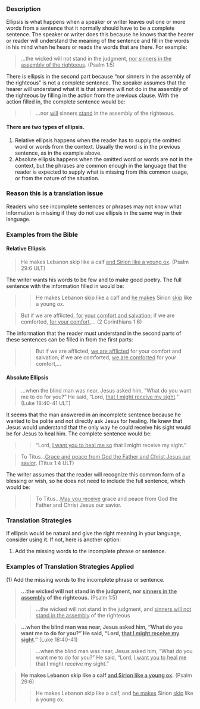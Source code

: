 

### Description

Ellipsis is what happens when a speaker or writer leaves out one or more words from a sentence that it normally should have to be a complete sentence. The speaker or writer does this because he knows that the hearer or reader will understand the meaning of the sentence and fill in the words in his mind when he hears or reads the words that are there. For example:

> …the wicked will not stand in the judgment, <u>nor sinners in the assembly of the righteous</u>. (Psalm 1:5)

There is ellipsis in the second part because “nor sinners in the assembly of the righteous” is not a complete sentence. The speaker assumes that the hearer will understand what it is that sinners will not do in the assembly of the righteous by filling in the action from the previous clause. With the action filled in, the complete sentence would be:

>> …nor <u>will</u> sinners <u>stand</u> in the assembly of the righteous. 

#### There are two types of ellipsis.

1. Relative ellipsis happens when the reader has to supply the omitted word or words from the context. Usually the word is in the previous sentence, as in the example above.
2. Absolute ellipsis happens when the omitted word or words are not in the context, but the phrases are common enough in the language that the reader is expected to supply what is missing from this common usage, or from the nature of the situation.  

### Reason this is a translation issue

Readers who see incomplete sentences or phrases may not know what information is missing if they do not use ellipsis in the same way in their language.

### Examples from the Bible

#### Relative Ellipsis

> He makes Lebanon skip like a calf <u>and Sirion like a young ox</u>. (Psalm 29:6 ULT)

The writer wants his words to be few and to make good poetry. The full sentence with the information filled in would be:

>> He makes Lebanon skip like a calf and <u>he makes</u> Sirion <u>skip</u> like a young ox.

> But if we are afflicted, <u>for your comfort and salvation</u>; if we are comforted, <u>for your comfort</u>,… (2 Corinthians 1:6)

The information that the reader must understand in the second parts of these sentences can be filled in from the first parts:

>> But if we are afflicted, <u>we are afflicted</u> for your comfort and salvation; if we are comforted, <u>we are comforted</u> for your comfort,… 

#### Absolute Ellipsis

> …when the blind man was near, Jesus asked him, “What do you want me to do for you?” He said, “Lord, <u>that I might receive my sight</u>.” (Luke 18:40-41 ULT)

It seems that the man answered in an incomplete sentence because he wanted to be polite and not directly ask Jesus for healing. He knew that Jesus would understand that the only way he could receive his sight would be for Jesus to heal him. The complete sentence would be:

>> “Lord, <u>I want you to heal me so</u> that I might receive my sight.”

> To Titus…<u>Grace and peace from God the Father and Christ Jesus our savior</u>. (Titus 1:4 ULT)

The writer assumes that the reader will recognize this common form of a blessing or wish, so he does not need to include the full sentence, which would be:

>> To Titus…<u>May you receive</u> grace and peace from God the Father and Christ Jesus our savior. 

### Translation Strategies

If ellipsis would be natural and give the right meaning in your language, consider using it. If not, here is another option:

1. Add the missing words to the incomplete phrase or sentence.

### Examples of Translation Strategies Applied

(1) Add the missing words to the incomplete phrase or sentence.

> **…the wicked will not stand in the judgment, nor <u>sinners in the assembly</u> of the righteous.** (Psalm 1:5)
>> …the wicked will not stand in the judgment, and <u>sinners will not stand in the assembly</u> of the righteous

> **…when the blind man was near, Jesus asked him, “What do you want me to do for you?” He said, “Lord, <u>that I might receive my sight</u>.”** (Luke 18:40-41)
>> …when the blind man was near, Jesus asked him, “What do you want me to do for you?” He said, “Lord, <u>I want you to heal me</u> that I might receive my sight.”

> **He makes Lebanon skip like a calf <u>and Sirion like a young ox</u>.** (Psalm 29:6)
>> He makes Lebanon skip like a calf, and <u>he makes</u> Sirion <u>skip</u> like a young ox.

